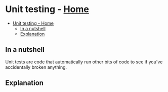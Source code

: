 <!-- title: Unit testing -->
# Unit testing - [Home](../index.md)

- [Unit testing - Home](#unit-testing---home)
  - [In a nutshell](#in-a-nutshell)
  - [Explanation](#explanation)

## In a nutshell

Unit tests are code that automatically run other bits of code to see if you've accidentally broken anything.

## Explanation
